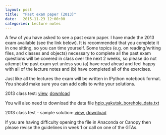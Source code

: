 ```yaml
---
layout: post
title:  "Past exam paper (2013)"
date:   2015-11-23 12:00:00
categories: Lecture notes
---
```


A few of you have asked to see a past exam paper. I have made the 2013 exam available (see the link below). It is recommended that you complete it in one sitting, so you can time yourself. Some topics (e.g. on reading/writing files, and classes and objects) necessary to complete all the past exam questions will be covered in class over the next 2 weeks, so please do not attempt the past exam yet unless you (a) have read ahead and feel happy with all of the lecture notes and (b) have completed all of the exercises.

Just like all the lectures the exam will be written in IPython notebook format. You should make sure you can add cells to write your solutions.

2013 class test: [view](http://nbviewer.ipython.org/url/raw.githubusercontent.com/ggorman/Introduction-to-programming-for-geoscientists/master/notebook/python_class_test_2013.ipynb), [download](https://raw.githubusercontent.com/ggorman/Introduction-to-programming-for-geoscientists/master/notebook/python_class_test_2013.ipynb)

You will also need to download the data file
[hpip_yakutsk_borehole_data.txt](https://raw.githubusercontent.com/ggorman/Introduction-to-programming-for-geoscientists/master/notebook/data/hpip_yakutsk_borehole_data.txt)

2013 class test - sample solution: [view](http://nbviewer.ipython.org/url/raw.githubusercontent.com/ggorman/Introduction-to-programming-for-geoscientists/master/notebook/python_class_test_2013-solution.ipynb), [download](http://raw.githubusercontent.com/ggorman/Introduction-to-programming-for-geoscientists/master/notebook/python_class_test_2013-solution.ipynb)

If you are having difficulty opening the file in Anaconda or Canopy then please revise the guidelines in week 1 or call on one of the GTAs.
